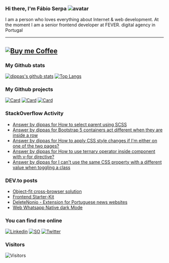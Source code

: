 ### Hi there, I'm Fábio Serpa ![avatar](https://avatars3.githubusercontent.com/u/10220287?s=40&v=4)

I am a person who loves everything about Internet &amp; web development. At the moment I am a senior frontend developer at FEVER. digital agency in Portugal

---
[![Buy me Coffee](https://cdn.buymeacoffee.com/buttons/lato-black.png)](https://www.buymeacoffee.com/dippas)
---

### My Github stats
[![dippas's github stats](https://github-readme-stats.vercel.app/api?username=dippas&show_icons=true&theme=dark)](https://github.com/dippas)
[![Top Langs](https://github-readme-stats.vercel.app/api/top-langs/?username=dippas&theme=dark)](https://github.com/dippas)

### My Github projects
[![Card](https://github-readme-stats.vercel.app/api/pin/?username=dippas&repo=WebWhatsapp-Native-DarkMode&theme=dark)](https://github.com/dippas/WebWhatsapp-Native-DarkMode)
[![Card](https://github-readme-stats.vercel.app/api/pin/?username=dippas&repo=DeleteNonio&theme=dark)](https://github.com/dippas/deletenonio)
[![Card](https://github-readme-stats.vercel.app/api/pin/?username=dippas&repo=Frontend-Starterkit&theme=dark)](https://github.com/dippas/frontend-starterkit)

### StackOverflow Activity
<!-- STACKOVERFLOW:START -->
- [Answer by dippas for How to select parent using SCSS](https://stackoverflow.com/questions/66138710/how-to-select-parent-using-scss/66138795#66138795)
- [Answer by dippas for Bootstrap 5 containers act different when they are inside a row](https://stackoverflow.com/questions/65968471/bootstrap-5-containers-act-different-when-they-are-inside-a-row/65968500#65968500)
- [Answer by dippas for How to apply CSS style changes if I'm either on one of the two pages?](https://stackoverflow.com/questions/65911008/how-to-apply-css-style-changes-if-im-either-on-one-of-the-two-pages/65911046#65911046)
- [Answer by dippas for How to use ternary operator inside component with v-for directive?](https://stackoverflow.com/questions/65866040/how-to-use-ternary-operator-inside-component-with-v-for-directive/65866085#65866085)
- [Answer by dippas for I can't use the same CSS property with a different value when toggling a class](https://stackoverflow.com/questions/65865682/i-cant-use-the-same-css-property-with-a-different-value-when-toggling-a-class/65865763#65865763)
<!-- STACKOVERFLOW:END -->

### DEV.to posts
<!-- BLOG-POST-LIST:START -->
- [Object-fit cross-browser solution](https://dev.to/dippas/object-fit-cross-browser-solution-44jb)
- [Frontend Starter-Kit](https://dev.to/dippas/frontend-starter-kit-1fok)
- [DeleteNonio - Extension for Portuguese news websites](https://dev.to/dippas/deletenonio-extension-for-portuguese-news-websites-259n)
- [Web Whatsapp Native dark Mode](https://dev.to/dippas/web-whatsapp-native-dark-mode-3baa)
<!-- BLOG-POST-LIST:END -->

### You can find me online
[![Linkedin](https://i.imgur.com/WsVT8IF.png)](https://www.linkedin.com/in/fabioserpa/)
[![SO](https://i.imgur.com/6wGKyEh.png)](https://stackoverflow.com/users/3448527/dippas)
[![Twitter](https://i.imgur.com/phxhAbA.png)](https://twitter.com/fabioserpa)

### Visitors
![Visitors](https://visitor-badge.laobi.icu/badge?page_id=dippas.dippas)
